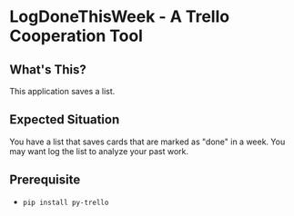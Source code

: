 # LogDoneThisWeek - A Trello Cooperation Tool
## What's This?
This application saves a list.

## Expected Situation
You have a list that saves cards that are marked as "done" in a week. You may want log the list to analyze your past work.

## Prerequisite
- `pip install py-trello`
